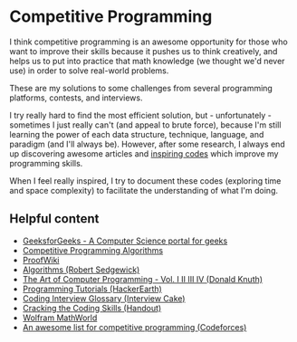 # Competitive Programming

I think competitive programming is an awesome opportunity for those who want to improve their skills because it pushes us to think creatively, and helps us to put into practice that math knowledge (we thought we'd never use) in order to solve real-world problems.

These are my solutions to some challenges from several programming platforms, contests, and interviews.

I try really hard to find the most efficient solution, but - unfortunately - sometimes I just really can't (and appeal to brute force), because I'm still learning the power of each data structure, technique, language, and paradigm (and I'll always be). However, after some research, I always end up discovering awesome articles and [inspiring codes](https://github.com/DanielBrito/programming-problems/tree/master/Inspiring%20Codes) which improve my programming skills.

When I feel really inspired, I try to document these codes (exploring time and space complexity) to facilitate the understanding of what I'm doing.

## Helpful content

* [GeeksforGeeks - A Computer Science portal for geeks](https://www.geeksforgeeks.org/)
* [Competitive Programming Algorithms](https://cp-algorithms.com/)
* [ProofWiki](https://proofwiki.org/wiki/Main_Page)
* [Algorithms (Robert Sedgewick)](https://algs4.cs.princeton.edu/home/)
* [The Art of Computer Programming - Vol. I II III IV (Donald Knuth)](https://docero.com.br/doc/eenxxn)
* [Programming Tutorials (HackerEarth)](https://www.hackerearth.com/practice/)
* [Coding Interview Glossary (Interview Cake)](https://www.interviewcake.com/glossary)
* [Cracking the Coding Skills (Handout)](https://miro.medium.com/max/5100/1*UsPt4i_tM99tWVWa2aa29g.png)
* [Wolfram MathWorld](http://mathworld.wolfram.com/)
* [An awesome list for competitive programming (Codeforces)](https://codeforces.com/blog/entry/23054)
